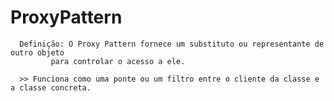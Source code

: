 # ProxyPattern 

      Definição: O Proxy Pattern fornece um substituto ou representante de outro objeto
	         para controlar o acesso a ele.

      >> Funciona como uma ponte ou um filtro entre o cliente da classe e a classe concreta.
